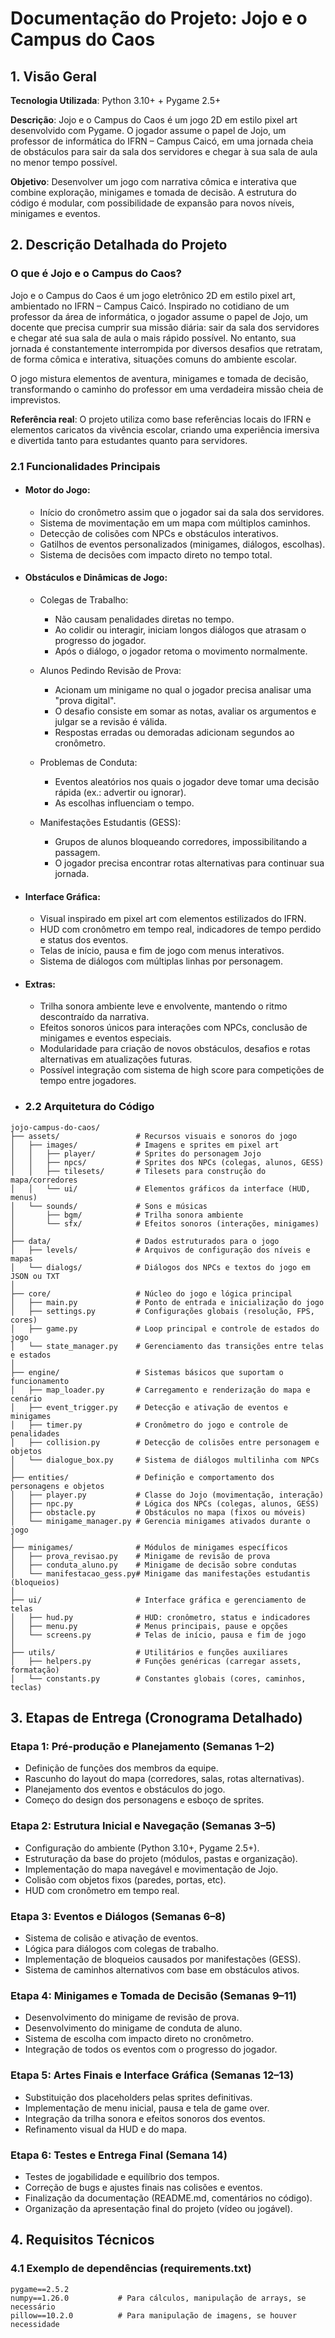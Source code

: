 # Documentação do Projeto: Jojo e o Campus do Caos

## 1. Visão Geral

**Tecnologia Utilizada**: Python 3.10+ + Pygame 2.5+

**Descrição**: Jojo e o Campus do Caos é um jogo 2D em estilo pixel art desenvolvido com Pygame. O jogador assume o papel de Jojo, um professor de informática do IFRN – Campus Caicó, em uma jornada cheia de obstáculos para sair da sala dos servidores e chegar à sua sala de aula no menor tempo possível.

**Objetivo**: Desenvolver um jogo com narrativa cômica e interativa que combine exploração, minigames e tomada de decisão. A estrutura do código é modular, com possibilidade de expansão para novos níveis, minigames e eventos.

## 2. Descrição Detalhada do Projeto

### O que é Jojo e o Campus do Caos?

Jojo e o Campus do Caos é um jogo eletrônico 2D em estilo pixel art, ambientado no IFRN – Campus Caicó. Inspirado no cotidiano de um professor da área de informática, o jogador assume o papel de Jojo, um docente que precisa cumprir sua missão diária: sair da sala dos servidores e chegar até sua sala de aula o mais rápido possível. No entanto, sua jornada é constantemente interrompida por diversos desafios que retratam, de forma cômica e interativa, situações comuns do ambiente escolar.

O jogo mistura elementos de aventura, minigames e tomada de decisão, transformando o caminho do professor em uma verdadeira missão cheia de imprevistos.

**Referência real**: O projeto utiliza como base referências locais do IFRN e elementos caricatos da vivência escolar, criando uma experiência imersiva e divertida tanto para estudantes quanto para servidores.

### 2.1 Funcionalidades Principais

+ #### Motor do Jogo:
  + Início do cronômetro assim que o jogador sai da sala dos servidores.
  + Sistema de movimentação em um mapa com múltiplos caminhos.
  + Detecção de colisões com NPCs e obstáculos interativos.
  + Gatilhos de eventos personalizados (minigames, diálogos, escolhas).
  + Sistema de decisões com impacto direto no tempo total.

+ #### Obstáculos e Dinâmicas de Jogo:
  + Colegas de Trabalho:
    + Não causam penalidades diretas no tempo.
    + Ao colidir ou interagir, iniciam longos diálogos que atrasam o progresso do jogador.
    + Após o diálogo, o jogador retoma o movimento normalmente.

  + Alunos Pedindo Revisão de Prova:
    + Acionam um minigame no qual o jogador precisa analisar uma "prova digital".
    + O desafio consiste em somar as notas, avaliar os argumentos e julgar se a revisão é válida.
    + Respostas erradas ou demoradas adicionam segundos ao cronômetro.

  + Problemas de Conduta:
    + Eventos aleatórios nos quais o jogador deve tomar uma decisão rápida (ex.: advertir ou ignorar).
    + As escolhas influenciam o tempo.

  + Manifestações Estudantis (GESS):
    + Grupos de alunos bloqueando corredores, impossibilitando a passagem.
    + O jogador precisa encontrar rotas alternativas para continuar sua jornada.

+ #### Interface Gráfica:
  + Visual inspirado em pixel art com elementos estilizados do IFRN.
  + HUD com cronômetro em tempo real, indicadores de tempo perdido e status dos eventos.
  + Telas de início, pausa e fim de jogo com menus interativos.
  + Sistema de diálogos com múltiplas linhas por personagem.

+ #### Extras:
  + Trilha sonora ambiente leve e envolvente, mantendo o ritmo descontraído da narrativa.
  + Efeitos sonoros únicos para interações com NPCs, conclusão de minigames e eventos especiais.
  + Modularidade para criação de novos obstáculos, desafios e rotas alternativas em atualizações futuras.
  + Possível integração com sistema de high score para competições de tempo entre jogadores.

 + ### 2.2 Arquitetura do Código
```
jojo-campus-do-caos/
├── assets/                 # Recursos visuais e sonoros do jogo
│   ├── images/             # Imagens e sprites em pixel art
│   │   ├── player/         # Sprites do personagem Jojo
│   │   ├── npcs/           # Sprites dos NPCs (colegas, alunos, GESS)
│   │   ├── tilesets/       # Tilesets para construção do mapa/corredores
│   │   └── ui/             # Elementos gráficos da interface (HUD, menus)
│   └── sounds/             # Sons e músicas
│       ├── bgm/            # Trilha sonora ambiente
│       └── sfx/            # Efeitos sonoros (interações, minigames)
│
├── data/                   # Dados estruturados para o jogo
│   ├── levels/             # Arquivos de configuração dos níveis e mapas
│   └── dialogs/            # Diálogos dos NPCs e textos do jogo em JSON ou TXT
│
├── core/                   # Núcleo do jogo e lógica principal
│   ├── main.py             # Ponto de entrada e inicialização do jogo
│   ├── settings.py         # Configurações globais (resolução, FPS, cores)
│   ├── game.py             # Loop principal e controle de estados do jogo
│   └── state_manager.py    # Gerenciamento das transições entre telas e estados
│
├── engine/                 # Sistemas básicos que suportam o funcionamento
│   ├── map_loader.py       # Carregamento e renderização do mapa e cenário
│   ├── event_trigger.py    # Detecção e ativação de eventos e minigames
│   ├── timer.py            # Cronômetro do jogo e controle de penalidades
│   ├── collision.py        # Detecção de colisões entre personagem e objetos
│   └── dialogue_box.py     # Sistema de diálogos multilinha com NPCs
│
├── entities/               # Definição e comportamento dos personagens e objetos
│   ├── player.py           # Classe do Jojo (movimentação, interação)
│   ├── npc.py              # Lógica dos NPCs (colegas, alunos, GESS)
│   ├── obstacle.py         # Obstáculos no mapa (fixos ou móveis)
│   └── minigame_manager.py # Gerencia minigames ativados durante o jogo
│
├── minigames/              # Módulos de minigames específicos
│   ├── prova_revisao.py    # Minigame de revisão de prova
│   ├── conduta_aluno.py    # Minigame de decisão sobre condutas
│   └── manifestacao_gess.py# Minigame das manifestações estudantis (bloqueios)
│
├── ui/                     # Interface gráfica e gerenciamento de telas
│   ├── hud.py              # HUD: cronômetro, status e indicadores
│   ├── menu.py             # Menus principais, pause e opções
│   └── screens.py          # Telas de início, pausa e fim de jogo
│
├── utils/                  # Utilitários e funções auxiliares
│   ├── helpers.py          # Funções genéricas (carregar assets, formatação)
│   └── constants.py        # Constantes globais (cores, caminhos, teclas)
```
## 3. Etapas de Entrega (Cronograma Detalhado)

### Etapa 1: Pré-produção e Planejamento (Semanas 1–2)
+ Definição de funções dos membros da equipe.
+ Rascunho do layout do mapa (corredores, salas, rotas alternativas).
+ Planejamento dos eventos e obstáculos do jogo.
+ Começo do design dos personagens e esboço de sprites.

### Etapa 2: Estrutura Inicial e Navegação (Semanas 3–5)
+ Configuração do ambiente (Python 3.10+, Pygame 2.5+).
+ Estruturação da base do projeto (módulos, pastas e organização).
+ Implementação do mapa navegável e movimentação de Jojo.
+ Colisão com objetos fixos (paredes, portas, etc).
+ HUD com cronômetro em tempo real.

### Etapa 3: Eventos e Diálogos (Semanas 6–8)
+ Sistema de colisão e ativação de eventos.
+ Lógica para diálogos com colegas de trabalho.
+ Implementação de bloqueios causados por manifestações (GESS).
+ Sistema de caminhos alternativos com base em obstáculos ativos.

### Etapa 4: Minigames e Tomada de Decisão (Semanas 9–11)
+ Desenvolvimento do minigame de revisão de prova.
+ Desenvolvimento do minigame de conduta de aluno.
+ Sistema de escolha com impacto direto no cronômetro.
+ Integração de todos os eventos com o progresso do jogador.

### Etapa 5: Artes Finais e Interface Gráfica (Semanas 12–13)
+ Substituição dos placeholders pelas sprites definitivas.
+ Implementação de menu inicial, pausa e tela de game over.
+ Integração da trilha sonora e efeitos sonoros dos eventos.
+ Refinamento visual da HUD e do mapa.

### Etapa 6: Testes e Entrega Final (Semana 14)
+ Testes de jogabilidade e equilíbrio dos tempos.
+ Correção de bugs e ajustes finais nas colisões e eventos.
+ Finalização da documentação (README.md, comentários no código).
+ Organização da apresentação final do projeto (vídeo ou jogável).

## 4. Requisitos Técnicos

### 4.1 Exemplo de dependências (requirements.txt)
```
pygame==2.5.2
numpy==1.26.0           # Para cálculos, manipulação de arrays, se necessário
pillow==10.2.0          # Para manipulação de imagens, se houver necessidade
```
